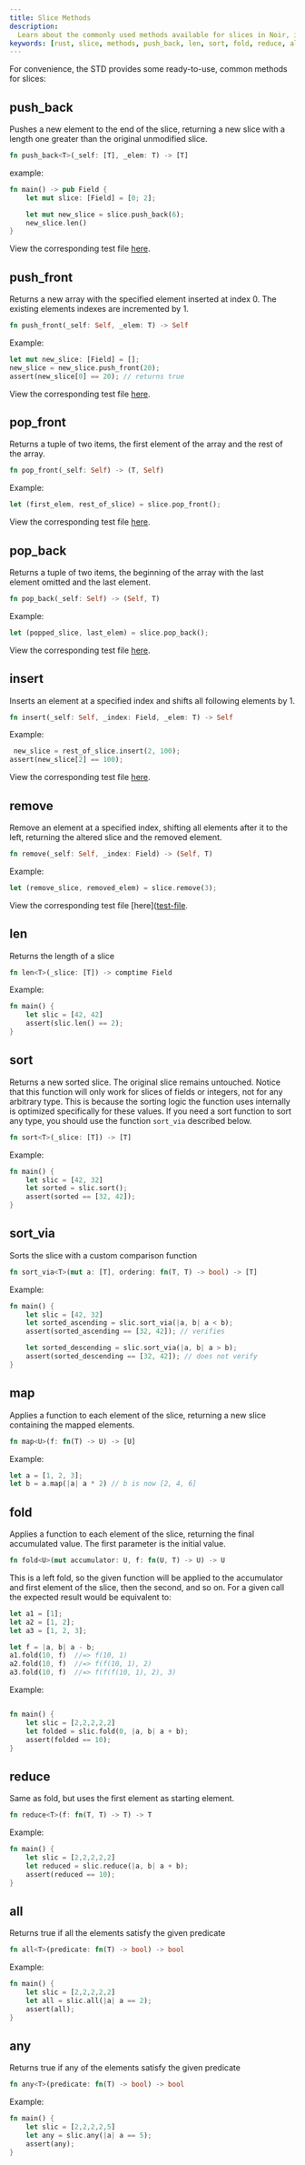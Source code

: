 ```yaml
---
title: Slice Methods
description:
  Learn about the commonly used methods available for slices in Noir, including push_back, len, srt, map, fold, reduce, all, and any.
keywords: [rust, slice, methods, push_back, len, sort, fold, reduce, all, any]
---
```


For convenience, the STD provides some ready-to-use, common methods for slices:

## push_back

Pushes a new element to the end of the slice, returning a new slice with a length one greater than the original unmodified slice.

```rust
fn push_back<T>(_self: [T], _elem: T) -> [T]
```

example:

```rust
fn main() -> pub Field {
    let mut slice: [Field] = [0; 2];

    let mut new_slice = slice.push_back(6);
    new_slice.len()
}
```

View the corresponding test file [here][test-file].

## push_front

Returns a new array with the specified element inserted at index 0. The existing elements indexes are incremented by 1.

```rust
fn push_front(_self: Self, _elem: T) -> Self
```

Example:

```rust
let mut new_slice: [Field] = [];
new_slice = new_slice.push_front(20);
assert(new_slice[0] == 20); // returns true
```

View the corresponding test file [here][test-file].

## pop_front

Returns a tuple of two items, the first element of the array and the rest of the array.

```rust
fn pop_front(_self: Self) -> (T, Self)
```

Example:

```rust
let (first_elem, rest_of_slice) = slice.pop_front();
```

View the corresponding test file [here][test-file].

## pop_back

Returns a tuple of two items, the beginning of the array with the last element omitted and the last element.

```rust
fn pop_back(_self: Self) -> (Self, T)
```

Example:

```rust
let (popped_slice, last_elem) = slice.pop_back();
```

View the corresponding test file [here][test-file].

## insert

Inserts an element at a specified index and shifts all following elements by 1.

```rust
fn insert(_self: Self, _index: Field, _elem: T) -> Self
```

Example:

```rust
 new_slice = rest_of_slice.insert(2, 100);
assert(new_slice[2] == 100);
```

View the corresponding test file [here][test-file].

## remove

Remove an element at a specified index, shifting all elements after it to the left, returning the altered slice and the removed element.

```rust
fn remove(_self: Self, _index: Field) -> (Self, T)
```

Example:

```rust
let (remove_slice, removed_elem) = slice.remove(3);
```

View the corresponding test file [here]([test-file].

## len

Returns the length of a slice

```rust
fn len<T>(_slice: [T]) -> comptime Field
```

Example:

```rust
fn main() {
    let slic = [42, 42]
    assert(slic.len() == 2);
}
```

## sort

Returns a new sorted slice. The original slice remains untouched. Notice that this function will
only work for slices of fields or integers, not for any arbitrary type. This is because the sorting
logic the function uses internally is optimized specifically for these values. If you need a sort function to
sort any type, you should use the function `sort_via` described below.

```rust
fn sort<T>(_slice: [T]) -> [T]
```

Example:

```rust
fn main() {
    let slic = [42, 32]
    let sorted = slic.sort();
    assert(sorted == [32, 42]);
}
```

## sort_via

Sorts the slice with a custom comparison function

```rust
fn sort_via<T>(mut a: [T], ordering: fn(T, T) -> bool) -> [T]
```

Example:

```rust
fn main() {
    let slic = [42, 32]
    let sorted_ascending = slic.sort_via(|a, b| a < b);
    assert(sorted_ascending == [32, 42]); // verifies

    let sorted_descending = slic.sort_via(|a, b| a > b);
    assert(sorted_descending == [32, 42]); // does not verify
}
```

## map

Applies a function to each element of the slice, returning a new slice containing the mapped elements.

```rust
fn map<U>(f: fn(T) -> U) -> [U]
```

Example:

```rust
let a = [1, 2, 3];
let b = a.map(|a| a * 2) // b is now [2, 4, 6]
```

## fold

Applies a function to each element of the slice, returning the final accumulated value. The first
parameter is the initial value.

```rust
fn fold<U>(mut accumulator: U, f: fn(U, T) -> U) -> U
```

This is a left fold, so the given function will be applied to the accumulator and first element of
the slice, then the second, and so on. For a given call the expected result would be equivalent to:

```rust
let a1 = [1];
let a2 = [1, 2];
let a3 = [1, 2, 3];

let f = |a, b| a - b;
a1.fold(10, f)  //=> f(10, 1)
a2.fold(10, f)  //=> f(f(10, 1), 2)
a3.fold(10, f)  //=> f(f(f(10, 1), 2), 3)
```

Example:

```rust

fn main() {
    let slic = [2,2,2,2,2]
    let folded = slic.fold(0, |a, b| a + b);
    assert(folded == 10);
}

```

## reduce

Same as fold, but uses the first element as starting element.

```rust
fn reduce<T>(f: fn(T, T) -> T) -> T
```

Example:

```rust
fn main() {
    let slic = [2,2,2,2,2]
    let reduced = slic.reduce(|a, b| a + b);
    assert(reduced == 10);
}
```

## all

Returns true if all the elements satisfy the given predicate

```rust
fn all<T>(predicate: fn(T) -> bool) -> bool
```

Example:

```rust
fn main() {
    let slic = [2,2,2,2,2]
    let all = slic.all(|a| a == 2);
    assert(all);
}
```

## any

Returns true if any of the elements satisfy the given predicate

```rust
fn any<T>(predicate: fn(T) -> bool) -> bool
```

Example:

```rust
fn main() {
    let slic = [2,2,2,2,5]
    let any = slic.any(|a| a == 5);
    assert(any);
}

```

[test-file]: https://github.com/noir-lang/noir/blob/f387ec1475129732f72ba294877efdf6857135ac/crates/nargo_cli/tests/test_data_ssa_refactor/slices/src/main.nr